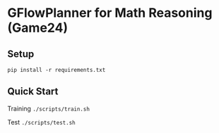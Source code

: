 # GFlowPlanner for Math Reasoning (Game24)

## Setup

`pip install -r requirements.txt`

## Quick Start

Training `./scripts/train.sh`

Test `./scripts/test.sh`

